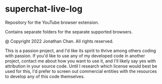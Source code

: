 # superchat-live-log
Repository for the YouTube browser extension.

Contains separate folders for the separate supported browsers.

@ Copyright 2022 Jonathan Chan. All rights reserved.

This is a passion project, and I'd like its spirit to thrive among others coding with passion. If you'd like to use any of my developed code in another project, contact me about how you want to use it, and I'll likely say yes with attribution in your source code. Until I research which license would best be used for this, I'd prefer to screen out commercial entities with the resources to develop any of this code themselves.